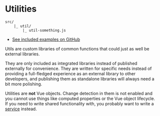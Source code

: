 
# Utilities

```
src/
	|_ util/
		|_ util-something.js
```

- [See included examples on GitHub](https://github.com/Eiskis/vue-webpack/tree/master/src/util)

Utils are custom libraries of common functions that could just as well be external libraries.

They are only included as integrated libraries instead of published externally for convenience. They are written for specific needs instead of providing a full-fledged experience as an external library to other developers, and publishing them as standalone libraries will always need a bit more polishing.

Utilities are **not** Vue objects. Change detection in them is not enabled and you cannot use things like computed properties or the Vue object lifecycle. If you need to write shared functionality with, you probably want to write a [service](services.md) instead.
